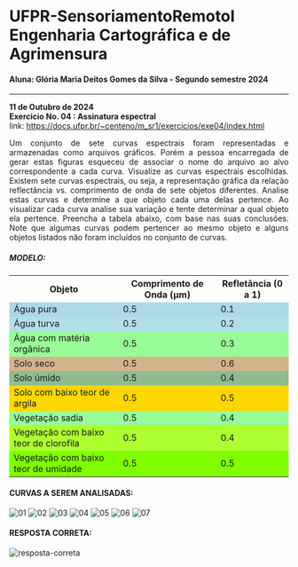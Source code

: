 # UFPR-SensoriamentoRemotoI <br> Engenharia Cartográfica e de Agrimensura
#### Aluna: Glória Maria Deitos Gomes da Silva - Segundo semestre 2024

---
**11 de Outubro de 2024**<br>
**Exercicio No. 04 : Assinatura espectral**<br>
link: https://docs.ufpr.br/~centeno/m_sr1/exercicios/exe04/index.html <br>

<p align="justify">Um conjunto de sete curvas espectrais foram representadas e armazenadas como arquivos gráficos. Porém a pessoa encarregada de gerar estas figuras esqueceu de associar o nome do arquivo ao alvo correspondente a cada curva.
Visualize as curvas espectrais escolhidas. Existem sete curvas espectrais, ou seja, a representação gráfica da relação reflectância vs. comprimento de onda de sete objetos diferentes. Analise estas curvas e determine a que objeto cada uma delas pertence.
Ao visualizar cada curva analise sua variação e tente determinar a qual objeto ela pertence. Preencha a tabela abaixo, com base nas suas conclusões. Note que algumas curvas podem pertencer ao mesmo objeto e alguns objetos listados não foram incluídos no conjunto de curvas.</p>

<h5>MODELO:</h5>
<table>
    <tr>
        <th>Objeto</th>
        <th>Comprimento de Onda (µm)</th>
        <th>Refletância (0 a 1)</th>
    </tr>
    <tr style="background-color: #ADD8E6;"> <!-- Água pura -->
        <td>Água pura</td>
        <td>0.5</td>
        <td>0.1</td>
    </tr>
    <tr style="background-color: #B0E0E6;"> <!-- Água turva -->
        <td>Água turva</td>
        <td>0.5</td>
        <td>0.2</td>
    </tr>
    <tr style="background-color: #98FB98;"> <!-- Água com matéria orgânica -->
        <td>Água com matéria orgânica</td>
        <td>0.5</td>
        <td>0.3</td>
    </tr>
    <tr style="background-color: #D2B48C;"> <!-- Solo seco -->
        <td>Solo seco</td>
        <td>0.5</td>
        <td>0.6</td>
    </tr>
    <tr style="background-color: #8FBC8F;"> <!-- Solo úmido -->
        <td>Solo úmido</td>
        <td>0.5</td>
        <td>0.4</td>
    </tr>
    <tr style="background-color: #FFD700;"> <!-- Solo com baixo teor de argila -->
        <td>Solo com baixo teor de argila</td>
        <td>0.5</td>
        <td>0.5</td>
    </tr>
    <tr style="background-color: #98FB98;"> <!-- Vegetação sadia -->
        <td>Vegetação sadia</td>
        <td>0.5</td>
        <td>0.4</td>
    </tr>
    <tr style="background-color: #ADFF2F;"> <!-- Vegetação com baixo teor de clorofila -->
        <td>Vegetação com baixo teor de clorofila</td>
        <td>0.5</td>
        <td>0.4</td>
    </tr>
    <tr style="background-color: #7FFF00;"> <!-- Vegetação com baixo teor de umidade -->
        <td>Vegetação com baixo teor de umidade</td>
        <td>0.5</td>
        <td>0.5</td>
    </tr>
</table>

<h4>CURVAS A SEREM ANALISADAS:</h4>

![01](https://github.com/user-attachments/assets/ec902918-ec88-4ea1-a061-16ee35dc447b)
![02](https://github.com/user-attachments/assets/41c0642f-e1bb-43eb-b1f8-9372f7c35d77)
![03](https://github.com/user-attachments/assets/b266169c-5909-4f25-b059-c684094ef91d)
![04](https://github.com/user-attachments/assets/d023579c-40d0-463a-98ce-e9cf3652b73f)
![05](https://github.com/user-attachments/assets/4cd65ad9-56bb-41b8-98e4-5e17979c6af9)
![06](https://github.com/user-attachments/assets/064dfed3-ed36-4d6e-bc3b-3fc3e7710f86)
![07](https://github.com/user-attachments/assets/9126c5fb-9071-48c5-87f9-41112ba2a638)

<h4>RESPOSTA CORRETA:</h4>

![resposta-correta](https://github.com/user-attachments/assets/f0dc7a60-aeae-4cad-b643-c47de15360f7)

